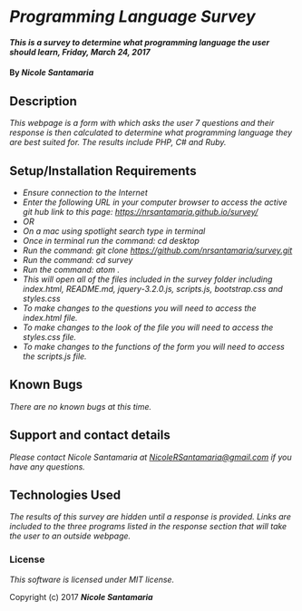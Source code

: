 
# _Programming Language Survey_

#### _This is a survey to determine what programming language the user should learn, Friday, March 24, 2017_

#### By _**Nicole Santamaria**_

## Description

_This webpage is a form with which asks the user 7 questions and their response is then calculated to determine what programming language they are best suited for. The results include PHP, C# and Ruby._

## Setup/Installation Requirements

* _Ensure connection to the Internet_
* _Enter the following URL in your computer browser to access the active git hub link to this page: https://nrsantamaria.github.io/survey/_
* _OR_
* _On a mac using spotlight search type in terminal_
* _Once in terminal run the command: cd desktop_
* _Run the command: git clone https://github.com/nrsantamaria/survey.git_
* _Run the command: cd survey_
* _Run the command: atom ._
* _This will open all of the files included in the survey folder including index.html, README.md, jquery-3.2.0.js, scripts.js, bootstrap.css and styles.css_
* _To make changes to the questions you will need to access the index.html file._
* _To make changes to the look of the file you will need to access the styles.css file._
* _To make changes to the functions of the form you will need to access the scripts.js file._


## Known Bugs

_There are no known bugs at this time._

## Support and contact details

_Please contact Nicole Santamaria at NicoleRSantamaria@gmail.com if you have any questions._

## Technologies Used

_The results of this survey are hidden until a response is provided. Links are included to the three programs listed in the response section that will take the user to an outside webpage._

### License

*This software is licensed under MIT license.*

Copyright (c) 2017 **_Nicole Santamaria_**

